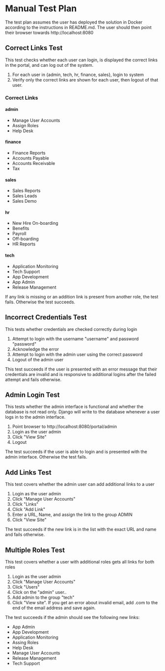 # Manual Test Plan

The test plan assumes the user has deployed the solution in Docker according to the instructions in README.md. The user should then point their browser towards http://localhost:8080

## Correct Links Test

This test checks whether each user can login, is displayed the correct links in the portal, and can log out of the system.

1. For each user in {admin, tech, hr, finance, sales}, login to system
2. Verify only the correct links are shown for each user, then logout of that user.

### Correct Links
#### admin
- Manage User Accounts
- Assign Roles
- Help Desk

#### finance
- Finance Reports
- Accounts Payable
- Accounts Receivable
- Tax

#### sales
- Sales Reports
- Sales Leads
- Sales Demo

#### hr
- New Hire On-boarding
- Benefits
- Payroll
- Off-boarding
- HR Reports

#### tech
- Application Monitoring
- Tech Support
- App Development
- App Admin
- Release Management

If any link is missing or an addition link is present from another role, the test fails. Otherwise the test succeeds.

## Incorrect Credentials Test

This tests whether credentials are checked correctly during login

1. Attempt to login with the username "username" and password "password"
2. Acknowledge the error
3. Attempt to login with the admin user using the correct password
4. Logout of the admin user

This test succeeds if the user is presented with an error message that their credentials are invalid and is responsive to additional logins after the failed attempt and fails otherwise.

## Admin Login Test

This tests whether the admin interface is functional and whether the database is not read only. Django will write to the database whenever a user logs in to the admin interface.

1. Point browser to http://localhost:8080/portal/admin
2. Login as the user admin
3. Click "View Site"
4. Logout

The test succeeds if the user is able to login and is presented with the admin interface. Otherwise the test fails.

## Add Links Test  

This test covers whether the admin user can add additional links to a user

1. Login as the user admin
2. Click "Manage User Accounts"
3. Click "Links"
4. Click "Add Link"
5. Enter a URL, Name, and assign the link to the group ADMIN
6. Click "View Site"

The test succeeds if the new link is in the list with the exact URL and name and fails otherwise.

## Multiple Roles Test

This test covers whether a user with additional roles gets all links for both roles

1. Login as the user admin
2. Click "Manage User Accounts"
3. Click "Users"
4. Click on the "admin" user..
5. Add admin to the group "tech"
6. Click "View site". If you get an error about invalid email, add .com to the end of the email address and save again.

The test succeeds if the admin should see the following new links:

- App Admin
- App Development
- Application Monitoring
- Assing Roles
- Help Desk
- Manage User Accounts
- Release Management
- Tech Support
